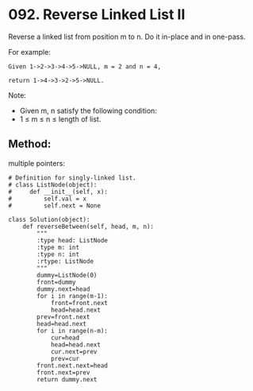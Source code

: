 # 092. Reverse Linked List II

Reverse a linked list from position m to n. Do it in-place and in one-pass.

For example:

    Given 1->2->3->4->5->NULL, m = 2 and n = 4,
    
    return 1->4->3->2->5->NULL.

Note:
- Given m, n satisfy the following condition:
- 1 ≤ m ≤ n ≤ length of list.

## Method:

multiple pointers:

    # Definition for singly-linked list.
    # class ListNode(object):
    #     def __init__(self, x):
    #         self.val = x
    #         self.next = None
    
    class Solution(object):
        def reverseBetween(self, head, m, n):
            """
            :type head: ListNode
            :type m: int
            :type n: int
            :rtype: ListNode
            """
            dummy=ListNode(0)
            front=dummy
            dummy.next=head
            for i in range(m-1):
                front=front.next
                head=head.next
            prev=front.next
            head=head.next
            for i in range(n-m):
                cur=head
                head=head.next
                cur.next=prev
                prev=cur
            front.next.next=head
            front.next=prev
            return dummy.next